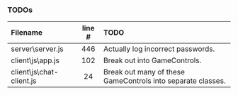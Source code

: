 ### TODOs
| Filename | line # | TODO
|:------|:------:|:------
| server\server.js | 446 | Actually log incorrect passwords.
| client\js\app.js | 102 | Break out into GameControls.
| client\js\chat-client.js | 24 | Break out many of these GameControls into separate classes.